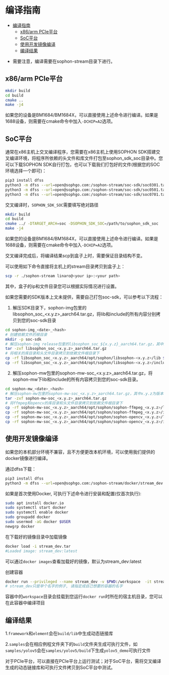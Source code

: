 # 编译指南
- [编译指南](#编译指南)
  - [x86/arm PCIe平台](#x86arm-pcie平台)
  - [SoC平台](#soc平台)
  - [使用开发镜像编译](#使用开发镜像编译)
  - [编译结果](#编译结果)

* 需要注意，编译需要在sophon-stream目录下进行。

## x86/arm PCIe平台
```bash
mkdir build
cd build
cmake ..
make -j4
```

如果您的设备是BM1684/BM1684X，可以直接使用上述命令进行编译。如果是1688设备，则需要在cmake命令中加入`-DCHIP=A2`选项。

## SoC平台
通常在x86主机上交叉编译程序，您需要在x86主机上使用SOPHON SDK搭建交叉编译环境，将程序所依赖的头文件和库文件打包至sophon_sdk_soc目录中。您可以下载SOPHON SDK自行打包，也可以下载我们打包好的文件(根据您的SOC环境选择一个即可)：
```bash
pip3 install dfss
python3 -m dfss --url=open@sophgo.com:/sophon-stream/soc-sdk/soc0301.tar.gz
python3 -m dfss --url=open@sophgo.com:/sophon-stream/soc-sdk/soc0501.tar.gz
python3 -m dfss --url=open@sophgo.com:/sophon-stream/soc-sdk/soc0701.tar.gz
```

交叉编译时，`SOPHON_SDK_SOC`需要填写绝对路径

```bash
mkdir build
cd build
cmake ../ -DTARGET_ARCH=soc -DSOPHON_SDK_SOC=/path/to/sophon_sdk_soc
make -j4
```

如果您的设备是BM1684/BM1684X，可以直接使用上述命令进行编译。如果是1688设备，则需要在cmake命令中加入`-DCHIP=A2`选项。

交叉编译完成后，将编译结果scp到盒子上时，需要保证目录结构不变。

可以使用如下命令直接将主机上的stream目录拷贝到盒子上：

```bash
scp -r ./sophon-stream linaro@<your ip>:<your path>
```

其中，盒子的ip和文件目录您可以根据实际情况进行设置。

如果您需要的SDK版本上文未提供，需要自己打包soc-sdk，可以参考以下流程：

 1. 解压SDK目录下，sophon-img包里的libsophon_soc_<x.y.z>_aarch64.tar.gz，将lib和include的所有内容分别拷贝到您的soc-sdk目录
 ```bash
 cd sophon-img_<date>_<hash>
# 创建依赖文件的根目录
mkdir -p soc-sdk
# 解压sophon-img release包里的libsophon_soc_${x.y.z}_aarch64.tar.gz，其中x.y.z为版本号
tar -zxf libsophon_soc_<x.y.z>_aarch64.tar.gz
# 将相关的库目录和头文件目录拷贝到依赖文件根目录下
cp -rf libsophon_soc_<x.y.z>_aarch64/opt/sophon/libsophon-<x.y.z>/lib ${soc-sdk}
cp -rf libsophon_soc_<x.y.z>_aarch64/opt/sophon/libsophon-<x.y.z>/include ${soc-sdk}
 ```
 2. 解压sophon-mw包里的sophon-mw-soc_<x.y.z>_aarch64.tar.gz，将sophon-mw下lib和include的所有内容拷贝到您的soc-sdk目录。
 ```bash
 cd sophon-mw_<date>_<hash>
# 解压sophon-mw包里的sophon-mw-soc_<x.y.z>_aarch64.tar.gz，其中x.y.z为版本号
tar -zxf sophon-mw-soc_<x.y.z>_aarch64.tar.gz
# 将ffmpeg和opencv的库目录和头文件目录拷贝到依赖文件根目录下
cp -rf sophon-mw-soc_<x.y.z>_aarch64/opt/sophon/sophon-ffmpeg_<x.y.z>/lib ${soc-sdk}
cp -rf sophon-mw-soc_<x.y.z>_aarch64/opt/sophon/sophon-ffmpeg_<x.y.z>/include ${soc-sdk}
cp -rf sophon-mw-soc_<x.y.z>_aarch64/opt/sophon/sophon-opencv_<x.y.z>/lib ${soc-sdk}
cp -rf sophon-mw-soc_<x.y.z>_aarch64/opt/sophon/sophon-opencv_<x.y.z>/include ${soc-sdk}
 ```

## 使用开发镜像编译
如果您的本机部分环境不兼容，且不方便更改本机环境，可以使用我们提供的docker镜像进行编译。

通过dfss下载：
```bash
pip3 install dfss
python3 -m dfss --url=open@sophgo.com:/sophon-stream/docker/stream_dev.tar
```

如果是首次使用Docker, 可执行下述命令进行安装和配置(仅首次执行):
```bash
sudo apt install docker.io
sudo systemctl start docker
sudo systemctl enable docker
sudo groupadd docker
sudo usermod -aG docker $USER
newgrp docker
```

在下载好的镜像目录中加载镜像
```bash
docker load -i stream_dev.tar
#Loaded image: stream_dev:latest
```
可以通过`docker images`查看加载好的镜像，默认为stream_dev:latest

创建容器
```bash
docker run --privileged --name stream_dev -v $PWD:/workspace  -it stream_dev:latest
# stream_dev只是举个名字的例子, 请指定成自己想要的容器的名字
```
容器中的`workspace`目录会挂载到您运行`docker run`时所在的宿主机目录，您可以在此容器中编译项目

## 编译结果
1.`framework`和`element`会在`build/lib`中生成动态链接库

2.`samples`会在相应例程文件夹下的`build`文件夹生成可执行文件，如`samples/yolov5`会在`samples/yolov5/build`下生成`yolov5_demo`可执行文件

对于PCIe平台，可以直接在PCIe平台上运行测试；对于SoC平台，需将交叉编译生成的动态链接库和可执行文件拷贝到SoC平台中测试。